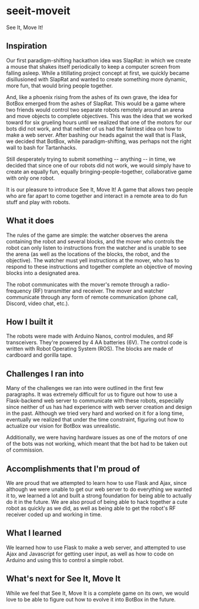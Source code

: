 # seeit-moveit
See It, Move It!

## Inspiration
Our first paradigm-shifting hackathon idea was SlapRat: in which we create a mouse that shakes itself periodically to keep a computer screen from falling asleep. While a titillating project concept at first, we quickly became disillusioned with SlapRat and wanted to create something more dynamic, more fun, that would bring people together. 

And, like a phoenix rising from the ashes of its own grave, the idea for BotBox emerged from the ashes of SlapRat. This would be a game where two friends would control two separate robots remotely around an arena and move objects to complete objectives. This was the idea that we worked toward for six grueling hours until we realized that one of the motors for our bots did not work, and that neither of us had the faintest idea on how to make a web server. After bashing our heads against the wall that is Flask, we decided that BotBox, while paradigm-shifting, was perhaps not the right wall to bash for Tartanhacks. 

Still desperately trying to submit something -- anything -- in time, we decided that since one of our robots did not work, we would simply have to create an equally fun, equally bringing-people-together, collaborative game with only one robot. 

It is our pleasure to introduce See It, Move It! A game that allows two people who are far apart to come together and interact in a remote area to do fun stuff and play with robots.

## What it does
The rules of the game are simple: the watcher observes the arena containing the robot and several blocks, and the mover who controls the robot can only listen to instructions from the watcher and is unable to see the arena (as well as the locations of the blocks, the robot, and the objective). The watcher must yell instructions at the mover, who has to respond to these instructions and together complete an objective of moving blocks into a designated area.

The robot communicates with the mover's remote through a radio-frequency (RF) transmitter and receiver. The mover and watcher communicate through any form of remote communication (phone call, Discord, video chat, etc.).

## How I built it
The robots were made with Arduino Nanos, control modules, and RF transceivers. They're powered by 4 AA batteries (6V). The control code is written with Robot Operating System (ROS). The blocks are made of cardboard and gorilla tape.

## Challenges I ran into
Many of the challenges we ran into were outlined in the first few paragraphs. It was extremely difficult for us to figure out how to use a Flask-backend web server to communicate with these robots, especially since neither of us has had experience with web server creation and design in the past. Although we tried very hard and worked on it for a long time, eventually we realized that under the time constraint, figuring out how to actualize our vision for BotBox was unrealistic.

Additionally, we were having hardware issues as one of the motors of one of the bots was not working, which meant that the bot had to be taken out of commission.

## Accomplishments that I'm proud of
We are proud that we attempted to learn how to use Flask and Ajax, since although we were unable to get our web server to do everything we wanted it to, we learned a lot and built a strong foundation for being able to actually do it in the future. We are also proud of being able to hack together a cute robot as quickly as we did, as well as being able to get the robot's RF receiver coded up and working in time.

## What I learned
We learned how to use Flask to make a web server, and attempted to use Ajax and Javascript for getting user input, as well as how to code on Arduino and using this to control a simple robot. 

## What's next for See It, Move It
While we feel that See It, Move It is a complete game on its own, we would love to be able to figure out how to evolve it into BotBox in the future. 
